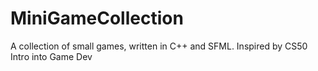 # MiniGameCollection
A collection of small games, written in C++ and SFML. Inspired by CS50 Intro into Game Dev
